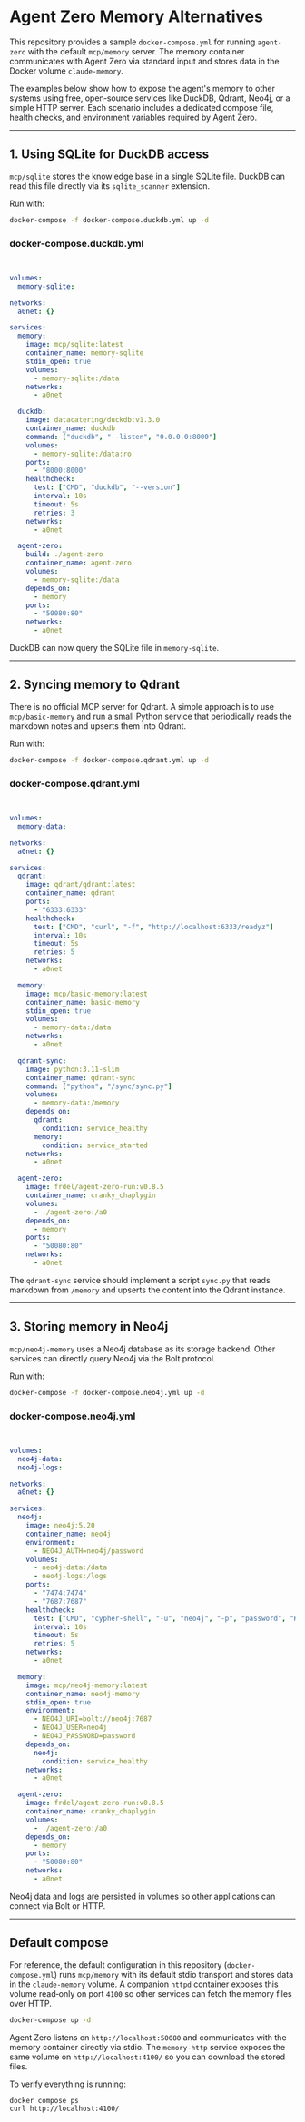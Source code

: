 # Agent Zero Memory Alternatives

This repository provides a sample `docker-compose.yml` for running
`agent-zero` with the default `mcp/memory` server.  The memory container
communicates with Agent Zero via standard input and stores data in the
Docker volume `claude-memory`.

The examples below show how to expose the agent's memory to other
systems using free, open‑source services like DuckDB, Qdrant, Neo4j, or
a simple HTTP server. Each scenario includes a dedicated compose file,
health checks, and environment variables required by Agent Zero.

---

## 1. Using SQLite for DuckDB access

`mcp/sqlite` stores the knowledge base in a single SQLite file.  DuckDB
can read this file directly via its `sqlite_scanner` extension.

Run with:

```bash
docker-compose -f docker-compose.duckdb.yml up -d
```

### docker-compose.duckdb.yml
```yaml


volumes:
  memory-sqlite:

networks:
  a0net: {}

services:
  memory:
    image: mcp/sqlite:latest
    container_name: memory-sqlite
    stdin_open: true
    volumes:
      - memory-sqlite:/data
    networks:
      - a0net

  duckdb:
    image: datacatering/duckdb:v1.3.0
    container_name: duckdb
    command: ["duckdb", "--listen", "0.0.0.0:8000"]
    volumes:
      - memory-sqlite:/data:ro
    ports:
      - "8000:8000"
    healthcheck:
      test: ["CMD", "duckdb", "--version"]
      interval: 10s
      timeout: 5s
      retries: 3
    networks:
      - a0net

  agent-zero:
    build: ./agent-zero
    container_name: agent-zero
    volumes:
      - memory-sqlite:/data
    depends_on:
      - memory
    ports:
      - "50080:80"
    networks:
      - a0net
```

DuckDB can now query the SQLite file in `memory-sqlite`.

---

## 2. Syncing memory to Qdrant

There is no official MCP server for Qdrant.  A simple approach is to
use `mcp/basic-memory` and run a small Python service that periodically
reads the markdown notes and upserts them into Qdrant.

Run with:

```bash
docker-compose -f docker-compose.qdrant.yml up -d
```

### docker-compose.qdrant.yml
```yaml


volumes:
  memory-data:

networks:
  a0net: {}

services:
  qdrant:
    image: qdrant/qdrant:latest
    container_name: qdrant
    ports:
      - "6333:6333"
    healthcheck:
      test: ["CMD", "curl", "-f", "http://localhost:6333/readyz"]
      interval: 10s
      timeout: 5s
      retries: 5
    networks:
      - a0net

  memory:
    image: mcp/basic-memory:latest
    container_name: basic-memory
    stdin_open: true
    volumes:
      - memory-data:/data
    networks:
      - a0net

  qdrant-sync:
    image: python:3.11-slim
    container_name: qdrant-sync
    command: ["python", "/sync/sync.py"]
    volumes:
      - memory-data:/memory
    depends_on:
      qdrant:
        condition: service_healthy
      memory:
        condition: service_started
    networks:
      - a0net

  agent-zero:
    image: frdel/agent-zero-run:v0.8.5
    container_name: cranky_chaplygin
    volumes:
      - ./agent-zero:/a0
    depends_on:
      - memory
    ports:
      - "50080:80"
    networks:
      - a0net
```

The `qdrant-sync` service should implement a script `sync.py` that
reads markdown from `/memory` and upserts the content into the Qdrant
instance.

---

## 3. Storing memory in Neo4j

`mcp/neo4j-memory` uses a Neo4j database as its storage backend.  Other
services can directly query Neo4j via the Bolt protocol.

Run with:

```bash
docker-compose -f docker-compose.neo4j.yml up -d
```

### docker-compose.neo4j.yml
```yaml


volumes:
  neo4j-data:
  neo4j-logs:

networks:
  a0net: {}

services:
  neo4j:
    image: neo4j:5.20
    container_name: neo4j
    environment:
      - NEO4J_AUTH=neo4j/password
    volumes:
      - neo4j-data:/data
      - neo4j-logs:/logs
    ports:
      - "7474:7474"
      - "7687:7687"
    healthcheck:
      test: ["CMD", "cypher-shell", "-u", "neo4j", "-p", "password", "RETURN 1"]
      interval: 10s
      timeout: 5s
      retries: 5
    networks:
      - a0net

  memory:
    image: mcp/neo4j-memory:latest
    container_name: neo4j-memory
    stdin_open: true
    environment:
      - NEO4J_URI=bolt://neo4j:7687
      - NEO4J_USER=neo4j
      - NEO4J_PASSWORD=password
    depends_on:
      neo4j:
        condition: service_healthy
    networks:
      - a0net

  agent-zero:
    image: frdel/agent-zero-run:v0.8.5
    container_name: cranky_chaplygin
    volumes:
      - ./agent-zero:/a0
    depends_on:
      - memory
    ports:
      - "50080:80"
    networks:
      - a0net
```

Neo4j data and logs are persisted in volumes so other applications can
connect via Bolt or HTTP.

---

## Default compose

For reference, the default configuration in this repository
(`docker-compose.yml`) runs `mcp/memory` with its default stdio
transport and stores data in the `claude-memory` volume.  A companion
`httpd` container exposes this volume read‑only on port `4100` so other
services can fetch the memory files over HTTP.

```bash
docker-compose up -d
```

Agent Zero listens on `http://localhost:50080` and communicates with the
memory container directly via stdio. The `memory-http` service exposes
the same volume on `http://localhost:4100/` so you can download the
stored files.

To verify everything is running:

```bash
docker compose ps
curl http://localhost:4100/
```
